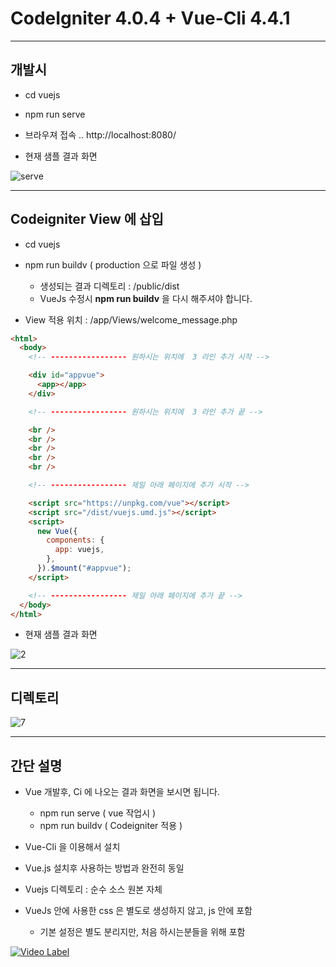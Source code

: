 # CodeIgniter 4.0.4 + Vue-Cli 4.4.1

---

## 개발시

- cd vuejs

- npm run serve

- 브라우져 접속 .. http://localhost:8080/

- 현재 샘플 결과 화면

![serve](https://user-images.githubusercontent.com/15817249/83961216-fa562b00-a8cb-11ea-8bda-4122ecefc891.jpg)

---

## Codeigniter View 에 삽입

- cd vuejs

- npm run buildv ( production 으로 파일 생성 )

  - 생성되는 결과 디렉토리 : /public/dist
  - VueJs 수정시 **npm run buildv** 을 다시 해주셔야 합니다.

- View 적용 위치 : /app/Views/welcome_message.php

```html
<html>
  <body>
    <!-- ----------------- 원하시는 위치에  3 라인 추가 시작 -->

    <div id="appvue">
      <app></app>
    </div>

    <!-- ----------------- 원하시는 위치에  3 라인 추가 끝 -->

    <br />
    <br />
    <br />
    <br />
    <br />

    <!-- ----------------- 제일 아래 페이지에 추가 시작 -->

    <script src="https://unpkg.com/vue"></script>
    <script src="/dist/vuejs.umd.js"></script>
    <script>
      new Vue({
        components: {
          app: vuejs,
        },
      }).$mount("#appvue");
    </script>

    <!-- ----------------- 제일 아래 페이지에 추가 끝 -->
  </body>
</html>
```

- 현재 샘플 결과 화면

![2](https://user-images.githubusercontent.com/15817249/83961228-13f77280-a8cc-11ea-8851-93a49fa438a0.jpg)

---

## 디렉토리

![7](https://user-images.githubusercontent.com/15817249/83961830-0d6bf980-a8d2-11ea-9059-c6ccc485e5fc.jpg)

---

## 간단 설명

- Vue 개발후, Ci 에 나오는 결과 화면을 보시면 됩니다.

  - npm run serve ( vue 작업시 )
  - npm run buildv ( Codeigniter 적용 )

- Vue-Cli 을 이용해서 설치

- Vue.js 설치후 사용하는 방법과 완전히 동일

- Vuejs 디렉토리 : 순수 소스 원본 자체

- VueJs 안에 사용한 css 은 별도로 생성하지 않고, js 안에 포함

  - 기본 설정은 별도 분리지만, 처음 하시는분들을 위해 포함

[![Video Label](https://img.youtube.com/vi/MUfP7lZj4JY/0.jpg)](https://www.youtube.com/watch?v=MUfP7lZj4JY?t=0s)


